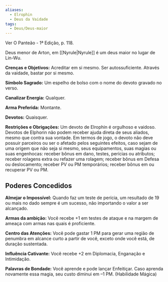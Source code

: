 ```yaml
---
aliases:
  - Elrophin
  - Deus da Vaidade
tags:
  - Deus/Deus-maior
---
```

Ver O Panteão - 1ª Edição, p. 118.

Deus menor de Arton, em [[Nyrule|Nyrule]] é um deus maior no lugar de Lin-Wu.

**Crenças e Objetivos:** Acreditar em si mesmo. Ser autossuficiente. Através da vaidade, bastar por si mesmo.

**Símbolo Sagrado:** Um espelho de bolso com o nome do devoto gravado no verso.

**Canalizar Energia:** Qualquer.

**Arma Preferida:** Montante.

**Devotos:** Quaisquer.

**Restrições e Obrigações:** Um devoto de Elrophin é orgulhoso e vaidoso. Devotos de Elphorin não podem receber ajuda direta de seus aliados, mesmo que contra sua vontade. Em termos de jogo, o devoto não deve possuir parceiros ou ser o afetado pelos seguintes efeitos, caso sejam de uma origem que não seja si mesmo, seus equipamentos, suas magias ou suas engenhocas: receber bônus em dano, testes, perícias ou atributos; receber rolagens extra ou refazer uma rolagem; receber bônus em Defesa ou deslocamento; receber PV ou PM temporários; receber bônus em ou recuperar PV ou PM.

## Poderes Concedidos
**Almejar o Impossível:** Quando faz um teste de perícia, um resultado de 19 ou mais no dado sempre é um sucesso, não importando o valor a ser alcançado.

**Armas da ambição:** Você recebe +1 em testes de ataque e na margem de ameaça com armas nas quais é proficiente.

**Centro das Atenções:** Você pode gastar 1 PM para gerar uma região de penumbra em alcance curto a partir de você, exceto onde você está, de duração sustentada.

**Influência Cativante:** Você recebe +2 em Diplomacia, Enganação e Intimidação.

**Palavras de Bondade:** Você aprende e pode lançar Enfeitiçar. Caso aprenda novamente essa magia, seu custo diminui em –1 PM. (Habilidade Mágica)
